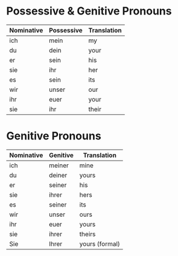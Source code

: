 # Possessive & Genitive Pronouns
| Nominative | Possessive  |  Translation |
| --- | --- | --- |
| ich | mein | my |
| du | dein | your |
| er | sein | his |
| sie | ihr | her |
| es | sein | its |
| wir | unser | our |
| ihr | euer | your |
| sie | ihr | their |

# Genitive Pronouns
| Nominative | Genitive | Translation |
| --- | --- | --- |
| ich | meiner | mine |
| du | deiner | yours |
| er | seiner | his |
| sie | ihrer | hers |
| es | seiner | its |
| wir | unser | ours |
| ihr | euer | yours |
| sie | ihrer | theirs |
| Sie | Ihrer | yours (formal) |
